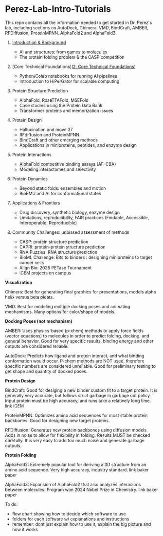 # Perez-Lab-Intro-Tutorials
This repo contains all the information needed to get started in Dr. Perez's lab, including sections on AutoDock, Chimera, VMD, BindCraft, AMBER, RFDiffusion, ProteinMPNN, AlphaFold2 and AlphaFold3.

1. [Introduction & Background](https://github.com/alyssablood/Perez-Lab-Intro-Tutorials/blob/main/1.%20Introduction%20&%20Background)

    - AI and structures: from games to molecules
    - The protein folding problem & the CASP competition
2. [Core Technical Foundations]([2. Core Technical Foundations](https://github.com/alyssablood/Perez-Lab-Intro-Tutorials/blob/main/2.%20Core%20Technical%20Foundations))

    - Python/Colab notebooks for running AI pipelines
    - Introduction to HiPerGator for scalable computing
3. Protein Structure Prediction

    - AlphaFold, RoseTTAFold, MSEFold
    - Case studies using the Protein Data Bank
    - Transformer proteins and memorization issues
4. Protein Design

    - Hallucination and move 37
    - RFdiffusion and ProteinMPNN
    - BindCraft and other emerging methods
    - Applications in miniproteins, peptides, and enzyme design
5. Protein Interactions

    - AlphaFold competitive binding assays (AF-CBA)
    - Modeling interactomes and selectivity
6. Protein Dynamics

    - Beyond static folds: ensembles and motion
    - BioEMU and AI for conformational states
7. Applications & Frontiers

    - Drug discovery, synthetic biology, enzyme design
    - Limitations, reproducibility, FAIR practices (Findable, Accessible, Interoperable, 
Reproducible)
8. Community Challenges: unbiased assessment of methods

    - CASP: protein structure prediction
    - CAPRI: protein-protein structure prediction
    - RNA Puzzles: RNA structure prediction
    - BioML Challenge: Bits to binders : designing miniproteins to target cancer cells
    - Align Bio: 2025 PETase Tournament
    - iGEM projects on campus


**Visualization**

Chimera: Best for generating final graphics for presentations, models alpha helix versus beta pleats.

VMD: Best for modeling multiple docking poses and animating mechamisms. Many options for color/shape of models.

**Docking Poses (not mechanism)**

AMBER: Uses physics-based (p-chem) methods to apply force fields (vector equations) to molecules in order to predict folding, docking, and general behavior. Good for very specific results, binding energy and other outputs are considered reliable.

AutoDock: Predicts how ligand and protein interact, and what binding conformation would occur. P-chem methods are NOT used, therefore specific numbers are considered unreliable. Good for preliminary testing to get shape and quantity of docked poses.

**Protein Design**

BindCraft: Good for desiging a new binder custom fit to a target protein. It is generally very accurate, but follows strict garbage in garbage out policy. Input protein must be high accuracy, and runs take a relatively long time. link iGEM

ProteinMPNN: Optimizes amino acid sequences for most stable protein backbones. Good for designing new target proteins.

RFDiffusion: Generates new protein backbones using diffusion models. Adds in noise to allow for flexibility in folding. Results MUST be checked carefully. It is very easy to add too much noise and generate garbage outputs.

**Protein Folding**

AlphaFold2: Extremely popular tool for deriving a 3D structure from an amino acid sequence. Very high accuracy, industry standard. link baker paper

AlphaFold3: Expansion of AlphaFold2 that also analyzes interacions between molecules. Program won 2024 Nobel Prize in Chemistry. link baker paper

To do:
- flow chart showing how to decide which software to use
- folders for each software w/ explanations and instructions
- remember: dont just explain how to use it, explain the big picture and how it works

